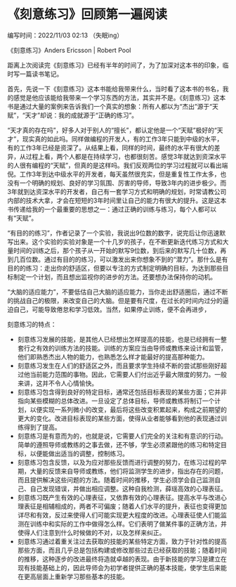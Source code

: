 # 《刻意练习》回顾第一遍阅读

编写时间：2022/11/03 02:13  （失眠ing）

《刻意练习》Anders Ericsson | Robert Pool

距离上次阅读完《刻意练习》已经有半年的时间了，为了加深对这本书的印象，临时写一篇读书笔记。

首先，先说一下《刻意练习》这本书能给我带来什么，当时看了这本书的书名，我的感觉是他应该能给我带来一个学习东西的方法，其实并不是。《刻意练习》这本书是通过大量的案例来告诉我们一个真实的想象：所有人都以为“杰出”源于“天赋”，“天才”却说：我的成就源于“正确的练习”。

“天才真的存在吗”，好多人对于别人的“擅长”，都认定他是一个“天赋”极好的“天才”，现实真的如此吗。同样做编程的开发人，有的工作3年只能到中级的水平，有的工作3年已经是资深了。从结果上看，同样的时间，最终的水平有很大的差异，从过程上看，两个人都是在持续学习，也都很刻苦。感觉3年就达到资深水平的人很有编程的“天赋”，但真的是这样吗。我们反观两位的学习过程就可以看出端倪。工作3年到达中级水平的开发者，每天虽然很充实，但是重复性工作太多，也没有一个明确的规划、良好的学习氛围、厉害的导师，导致3年内的进步极少。而3年就到达资深水平的开发者，自己有一套学习方式和明确的规划，时常请教公司内部的技术大拿，才会在短短的3年时间里让自己的能力有很大的提升。这是这本书传递给我的一个最重要的思想之一：通过正确的训练与练习，每个人都可以有“天赋”。

“有目的的练习”，作者记录了一个实验，我说出9位数的数字，说完后让你迅速默写出来。这个实验的实验对象是一个十几岁的孩子，在不断更新迭代练习方式和大量时间的训练之后，那个孩子从一开始的默写9位数，到后来的默写几十位数，再到几百位数。通过有目的的练习，可以激发出来你想象不到的“潜力”。那什么是有目的的练习：走出你的舒适区，但要以专注的方式制定明确的目标，为达到那些目标制定一个计划，而且想出监视你的进步的方法。还要想办法保持你的动机。

“大脑的适应能力”，不要低估自己大脑的适应能力，当你走出舒适圈后，通过不断的挑战自己的极限，来改变自己的大脑。但是要有尺度，在过长的时间内过分的逼迫自己，可能导致倦怠和学习低效。当然，如果停止训练，便不会再进步，

刻意练习的特点：

- 刻意练习发展的技能，是其他人已经想出怎样提高的技能，也是已经拥有一整套行之有效的训练方法的技能。训练的方案应当由导师或教练来设计和监管，他们即熟悉杰出人物的能力，也熟悉怎么样才能最好的提高那种能力。
- 刻意练习发生在人们的舒适区之外，而且要求学生持续不断的尝试那些刚好超过他当前能力范围的事物。因此，它需要人们付出近乎最大限度的努力。一般来讲，这并不令人心情愉快。
- 刻意练习包含得到良好的特定目标，通常还包括目标表现的某些方面；它并非指向某些模糊的总体改进。一旦设定了总体目标，导师或教练将制订一个计划，以便实现一系列微小的改变，最后将这些改变积累起来，构成之前期望的更大的变化。改进目标表现的某些方面，使得从业者能够看到他的表现通过训练得到了提高。
- 刻意练习是有意而为的，也就是说，它需要人们完全的关注和有意识的行动。简单的遵照导师或教练的之事去做，还不够，学生必须紧跟他的练习和特定目标，以便能做出适当的调整，控制练习。
- 刻意练习包含反馈，以及为应对那些反馈而进行调整的努力，在练习过程的早期，大量的反馈来自导师或教练，他们将监测学生的进步，指出存在的问题，而且提供解决这些问题的方法。随着时间的推移，学生必须学会自己监测自己、自己发现错误，并做出相应调整。这种自我检测，薛瑶高效的心理表征。
- 刻意练习既产生有效的心理表征，又依靠有效的心理表征。提高水平与改进心理表征是相辅相成的，两者不可偏废；随着人们水平的提升，表征也变得更加详尽和有效，反过来使得人们可能实现更大程度的改进。心理表征使人们能监测在训练中和实际的工作中做得怎么样。它们表明了做某件事的正确方法，并使得人们注意到什么时候做的不对，以及怎样来纠正。
- 刻意练习通过着重关注过去获取的技能的某些特定方面，致力于针对性的提高那些方面，而且几乎总是包括构建或修改那些过去已经获取的技能；随着时间的推移，这种逐步的改进最终将造就卓越的表现。由于新技能的学习是建立在现有技能基础上的，因此导师会为初学者提供正确的基本技能，使学生后来能在更高层面上重新学习那些基本的技能。